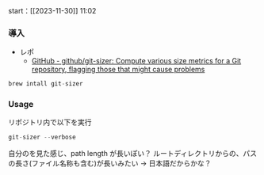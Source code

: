 start：[[2023-11-30]] 11:02

### 導入

- レポ
  - [GitHub - github/git-sizer: Compute various size metrics for a Git repository, flagging those that might cause problems](https://github.com/github/git-sizer)

```python
brew intall git-sizer
```

### Usage

リポジトリ内で以下を実行

```python
git-sizer --verbose
```

自分のを見た感じ、path length が長いぽい？
ルートディレクトリからの、パスの長さ(ファイル名称も含む)が長いみたい
-> 日本語だからかな？
